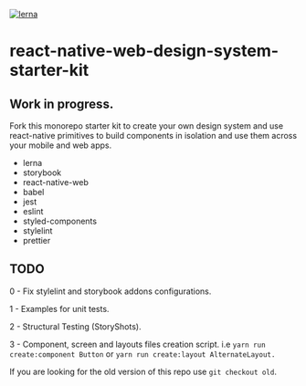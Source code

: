 [![lerna](https://img.shields.io/badge/maintained%20with-lerna-cc00ff.svg)](https://lerna.js.org/)

# react-native-web-design-system-starter-kit

## Work in progress.

Fork this monorepo starter kit to create your own design system and use react-native primitives to build components in isolation and use them across your mobile and web apps.

- lerna
- storybook
- react-native-web
- babel
- jest
- eslint
- styled-components
- stylelint
- prettier

## TODO

0 - Fix stylelint and storybook addons configurations.

1 - Examples for unit tests.

2 - Structural Testing (StoryShots).

3 - Component, screen and layouts files creation script. i.e `yarn run create:component Button` or `yarn run create:layout AlternateLayout.`

If you are looking for the old version of this repo use `git checkout old`.
